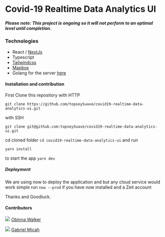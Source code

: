 # Covid-19 Realtime Data Analytics UI



##### *Please note: This project is ongoing so it will not perform to an optimal level until completion.*

### Technologies
- React / [NextJs](http://nextjs.org/docs)
- Typescript
- [Tailwindcss](http://tailwindcss.com/docs)
- [Mapbox](https://www.mapbox.com/)
- Golang for the server [here](https://github.com/ObieWalker/covid19-analytics)

#### Installation and contribution
First Clone this repository
with HTTP
```
git clone https://github.com/topseySuave/covid19-realtime-data-analytics-ui.git
```
with SSH
```
git clone git@github.com:topseySuave/covid19-realtime-data-analytics-ui.git
```
cd cloned folder `cd covid19-realtime-data-analytics-ui`
and run

```
yarn install
```

to start the app
`yarn dev`

##### Deployment
We are using now to deploy the application and but any cloud service would work
simple run `now --prod` if you have now installed and a Zeit account

Thanks and Goodluck.

#### Contributors
[![](https://avatars0.githubusercontent.com/u/8572766?size=40)](https://github.com/ObieWalker) [Obinna Walker](https://github.com/ObieWalker)

[![](https://avatars0.githubusercontent.com/u/26353008?size=40)](https://github.com/topseySuave) [Gabriel Micah](https://github.com/topseySuave)